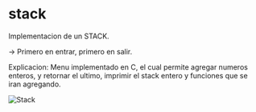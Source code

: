 # stack

Implementacion de un STACK.

-> Primero en entrar, primero en salir.

Explicacion: Menu implementado en C, el cual permite agregar numeros enteros, y retornar el ultimo, imprimir el stack entero y funciones que se iran agregando.

![Stack](https://user-images.githubusercontent.com/27891908/202608231-e998c01c-34b6-4caf-8c3c-8e4ef1c7c895.png)
